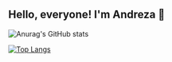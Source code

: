 ## Hello, everyone! I'm Andreza :wave:
<!--[![Anurag's GitHub stats](https://github-readme-stats.vercel.app/api?username=andrezadesousa)](https://github.com/andrezadesousa/github-readme-stats)-->
<!--![Anurag's GitHub stats](https://github-readme-stats.vercel.app/api?username=andrezadesousa&hide=contribs,prs)-->
<!--![Anurag's GitHub stats](https://github-readme-stats.vercel.app/api?username=andrezadesousa&show_icons=true)-->

![Anurag's GitHub stats](https://github-readme-stats.vercel.app/api?username=andrezadesousa&show_icons=true&theme=radical)
<!--[![Top Langs](https://github-readme-stats.vercel.app/api/top-langs/?username=andrezadesousa)](https://github.com/andrezadesousa/github-readme-stats)-->

[![Top Langs](https://github-readme-stats.vercel.app/api/top-langs/?username=andrezadesousa&layout=compact)](https://github.com/andrezadesousa/github-readme-stats)


<!--
**andrezadesousa/andrezadesousa** is a ✨ _special_ ✨ repository because its `README.md` (this file) appears on your GitHub profile.

Here are some ideas to get you started:

- 🔭 I’m currently working on ...
- 🌱 I’m currently learning ...
- 👯 I’m looking to collaborate on ...
- 🤔 I’m looking for help with ...
- 💬 Ask me about ...
- 📫 How to reach me: ...
- 😄 Pronouns: ...
- ⚡ Fun fact: ...
-->
